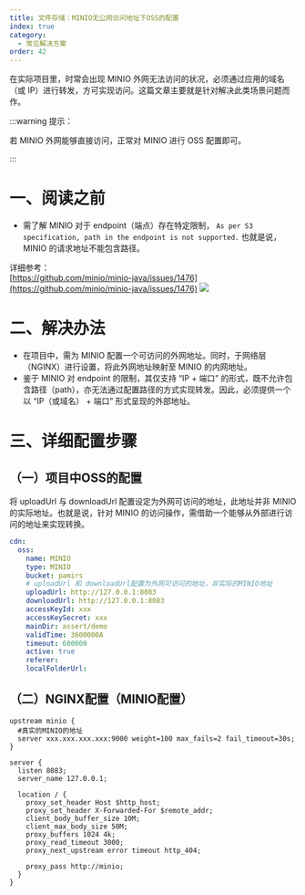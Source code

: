 ```yaml
---
title: 文件存储：MINIO无公网访问地址下OSS的配置
index: true
category:
  - 常见解决方案
order: 42
---
```


在实际项目里，时常会出现 MINIO 外网无法访问的状况，必须通过应用的域名（或 IP）进行转发，方可实现访问。这篇文章主要就是针对解决此类场景问题而作。

:::warning  提示：

若 MINIO 外网能够直接访问，正常对 MINIO 进行 OSS 配置即可。

:::

# 一、阅读之前
+ 需了解 MINIO 对于 endpoint（端点）存在特定限制， `As per S3 specification, path in the endpoint is not supported.`  也就是说，MINIO 的请求地址不能包含路径。

详细参考：  
[https://github.com/minio/minio-java/issues/1476](https://github.com/minio/minio-java/issues/1476)
![](https://oinone-jar.oss-cn-zhangjiakou.aliyuncs.com/welcome-document/Development/CommonSolutions/minIo-1024x667-20250530144824786.png)

# 二、解决办法
+  在项目中，需为 MINIO 配置一个可访问的外网地址。同时，于网络层（NGINX）进行设置，将此外网地址映射至 MINIO 的内网地址。
+ 鉴于 MINIO 对 endpoint 的限制，其仅支持 “IP + 端口” 的形式，既不允许包含路径（path），亦无法通过配置路径的方式实现转发。因此，必须提供一个以 “IP（或域名） + 端口” 形式呈现的外部地址。

# 三、详细配置步骤
## （一）项目中OSS的配置
将 uploadUrl 与 downloadUrl 配置设定为外网可访问的地址，此地址并非 MINIO 的实际地址。也就是说，针对 MINIO 的访问操作，需借助一个能够从外部进行访问的地址来实现转换。

```yaml
cdn:
  oss:
    name: MINIO
    type: MINIO
    bucket: pamirs
    # uploadUrl 和 downloadUrl配置为外网可访问的地址，非实际的MINIO地址
    uploadUrl: http://127.0.0.1:8083
    downloadUrl: http://127.0.0.1:8083
    accessKeyId: xxx
    accessKeySecret: xxx
    mainDir: assert/demo
    validTime: 3600000A
    timeout: 600000
    active: true
    referer:
    localFolderUrl:
```

## （二）NGINX配置（MINIO配置）
```nginx
upstream minio {
  #真实的MINIO的地址
  server xxx.xxx.xxx.xxx:9000 weight=100 max_fails=2 fail_timeout=30s;
}

server {
  listen 8083;
  server_name 127.0.0.1;

  location / {
    proxy_set_header Host $http_host;
    proxy_set_header X-Forwarded-For $remote_addr;
    client_body_buffer_size 10M;
    client_max_body_size 50M;
    proxy_buffers 1024 4k;
    proxy_read_timeout 3000;
    proxy_next_upstream error timeout http_404;

    proxy_pass http://minio;
  }
}
```

